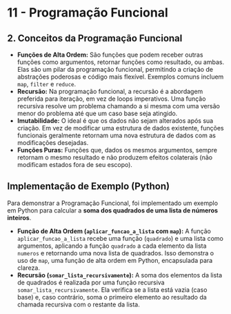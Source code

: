 # 11 - Programação Funcional

## 2. Conceitos da Programação Funcional

* **Funções de Alta Ordem:** São funções que podem receber outras funções como argumentos, retornar funções como resultado, ou ambas. Elas são um pilar da programação funcional, permitindo a criação de abstrações poderosas e código mais flexível. Exemplos comuns incluem `map`, `filter` e `reduce`.
* **Recursão:** Na programação funcional, a recursão é a abordagem preferida para iteração, em vez de loops imperativos. Uma função recursiva resolve um problema chamando a si mesma com uma versão menor do problema até que um caso base seja atingido.
* **Imutabilidade:** O ideal é que os dados não sejam alterados após sua criação. Em vez de modificar uma estrutura de dados existente, funções funcionais geralmente retornam uma nova estrutura de dados com as modificações desejadas.
* **Funções Puras:** Funções que, dados os mesmos argumentos, sempre retornam o mesmo resultado e não produzem efeitos colaterais (não modificam estados fora de seu escopo).

## Implementação de Exemplo (Python)

Para demonstrar a Programação Funcional, foi implementado um exemplo em Python para calcular a **soma dos quadrados de uma lista de números inteiros**.

* **Função de Alta Ordem (`aplicar_funcao_a_lista` com `map`):** A função `aplicar_funcao_a_lista` recebe uma função (`quadrado`) e uma lista como argumentos, aplicando a função `quadrado` a cada elemento da lista `numeros` e retornando uma nova lista de quadrados. Isso demonstra o uso de `map`, uma função de alta ordem em Python, encapsulada para clareza.
* **Recursão (`somar_lista_recursivamente`):** A soma dos elementos da lista de quadrados é realizada por uma função recursiva `somar_lista_recursivamente`. Ela verifica se a lista está vazia (caso base) e, caso contrário, soma o primeiro elemento ao resultado da chamada recursiva com o restante da lista.
